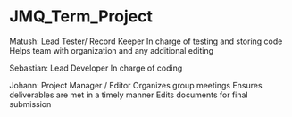 # JMQ_Term_Project

Matush: Lead Tester/ Record Keeper
In charge of testing and storing code
Helps team with organization and any additional editing

Sebastian: Lead Developer
In charge of coding

Johann: Project Manager / Editor
Organizes group meetings
Ensures deliverables are met in a timely manner
Edits documents for final submission

